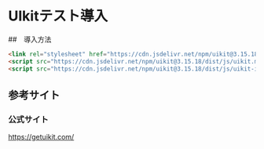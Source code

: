 # UIkitテスト導入

##　導入方法
```html
<link rel="stylesheet" href="https://cdn.jsdelivr.net/npm/uikit@3.15.18/dist/css/uikit.min.css" />
<script src="https://cdn.jsdelivr.net/npm/uikit@3.15.18/dist/js/uikit.min.js"></script>
<script src="https://cdn.jsdelivr.net/npm/uikit@3.15.18/dist/js/uikit-icons.min.js"></script>
```

## 参考サイト
### 公式サイト
https://getuikit.com/

